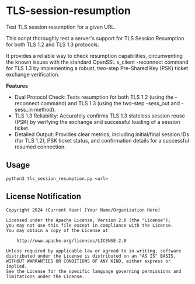 # TLS-session-resumption
Test TLS session resumption for a given URL.

This script thoroughly test a server's support for TLS Session Resumption for both TLS 1.2 and TLS 1.3 protocols.

It provides a reliable way to check resumption capabilities, circumventing the known issues with the standard OpenSSL s_client -reconnect command for TLS 1.3 by implementing a robust, two-step Pre-Shared Key (PSK) ticket exchange verification.

**Features**
- Dual Protocol Check: Tests resumption for both TLS 1.2 (using the -reconnect command) and TLS 1.3 (using the two-step -sess_out and -sess_in method).
- TLS 1.3 Reliability: Accurately confirms TLS 1.3 stateless session reuse (PSK) by verifying the exchange and successful loading of a session ticket.
- Detailed Output: Provides clear metrics, including initial/final session IDs (for TLS 1.2), PSK ticket status, and confirmation details for a successful resumed connection.

## Usage
```
python3 tls_session_resumption.py <url>
```

## License Notification
```
Copyright 2024 (Current Year) [Your Name/Organization Here]

Licensed under the Apache License, Version 2.0 (the "License");
you may not use this file except in compliance with the License.
You may obtain a copy of the License at

    http://www.apache.org/licenses/LICENSE-2.0

Unless required by applicable law or agreed to in writing, software
distributed under the License is distributed on an "AS IS" BASIS,
WITHOUT WARRANTIES OR CONDITIONS OF ANY KIND, either express or implied.
See the License for the specific language governing permissions and
limitations under the License.
```
